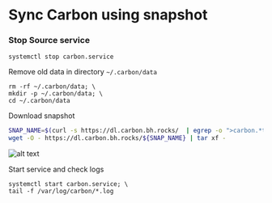 # Sync Carbon using snapshot 


### Stop Source service

`systemctl stop carbon.service`  

Remove old data in directory `~/.carbon/data`

```
rm -rf ~/.carbon/data; \
mkdir -p ~/.carbon/data; \
cd ~/.carbon/data
```

Download snapshot  
```bash
SNAP_NAME=$(curl -s https://dl.carbon.bh.rocks/  | egrep -o ">carbon.*tar" | tr -d ">"); \
wget -O - https://dl.carbon.bh.rocks/${SNAP_NAME} | tar xf -
```
![alt text](https://github.com/blockhunters-org/cosmos-snapshots/blob/main/2021-01-20_14-19.png?raw=true)

Start service and check logs  
```
systemctl start carbon.service; \
tail -f /var/log/carbon/*.log
```
